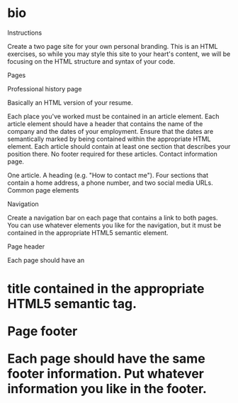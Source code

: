 # bio

Instructions

Create a two page site for your own personal branding. This is an HTML exercises, so while you may style this site to your heart's content, we will be focusing on the HTML structure and syntax of your code.

Pages

Professional history page

Basically an HTML version of your resume.

Each place you've worked must be contained in an article element.
Each article element should have a header that contains the name of the company and the dates of your employment. Ensure that the dates are semantically marked by being contained within the appropriate HTML element.
Each article should contain at least one section that describes your position there.
No footer required for these articles.
Contact information page.

One article.
A heading (e.g. "How to contact me").
Four sections that contain a home address, a phone number, and two social media URLs.
Common page elements

Navigation

Create a navigation bar on each page that contains a link to both pages. You can use whatever elements you like for the navigation, but it must be contained in the appropriate HTML5 semantic element.

Page header

Each page should have an <h1> title contained in the appropriate HTML5 semantic tag.
 
Page footer

Each page should have the same footer information. Put whatever information you like in the footer.